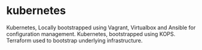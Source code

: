 # kubernetes
Kubernetes, Locally bootstrapped using Vagrant, Virtualbox and Ansible for configuration management.
Kubernetes, bootstrapped using KOPS. Terraform used to bootstrap underlying infrastructure.
